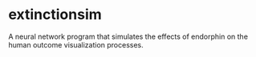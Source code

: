# extinctionsim
A neural network program that simulates the effects of endorphin on the human outcome visualization processes.
